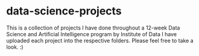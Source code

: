 # data-science-projects

This is a collection of projects I have done throughout a 12-week Data Science and Artificial Intelligence program by Institute of Data
I have uploaded each project into the respective folders. Please feel free to take a look. :)
